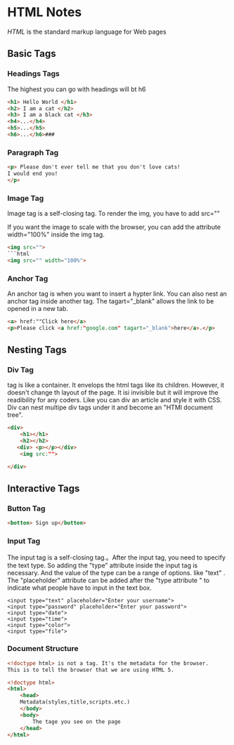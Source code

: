 # HTML Notes

*HTML* is the standard markup language for Web pages

## Basic Tags

### Headings Tags

The highest you can go with headings will bt h6

```html
<h1> Hello World </h1>
<h2> I am a cat </h2>
<h3> I am a black cat </h3>
<h4>...</h4>
<h5>...</h5>
<h6>...</h6>###
```

### Paragraph Tag

```html
<p> Please don't ever tell me that you don't love cats!
I would end you!
</p> 
```

### Image Tag

Image tag is a self-closing tag. To render the img, you have to add src=""

If you want the image to scale with the browser, you can add the attribute width="100%" inside the img tag.

```html
<img src=""> 
```html
<img src="" width="100%"> 
```

### Anchor Tag

An anchor tag  is when you want to insert a hypter link. You can also nest an anchor tag inside another tag. The tagart="_blank" allows the link to be opened in a new tab. 

```html
<a> href:""Click here</a>
<p>Please click <a href:"google.com" tagart="_blank">here</a>.</p>
```

## Nesting Tags

### Div Tag

<div></div> tag is like a container. It envelops the html tags like its children. However, it doesn't change th layout of the page. It isi invisible but it will improve the readibility for any coders. Like you can div an article and style it with CSS. Div can nest multipe div tags under it and become an "HTMl document tree".

```html
<div>
    <h1></h1>
    <h2></h2>
   <div> <p></p></div>
    <img src:"">

</div>
```

## Interactive Tags

### Button Tag

```html
<botton> Sign up</button>
```

### Input Tag

The input tag is a self-closing tag.。After the input tag, you need to specify the text type. So adding the "type" attribute inside the input tag is necessary. And the value of the type can be a range of options. like "text" . The "placeholder" attribute can be added after the "type attribute " to indicate what people have to input in the text box. 

```hmtl
<input type="text" placeholder="Enter your username">
<input type="password" placeholder="Enter your password">
<input type="date">
<input type="time">
<input type="color">
<input type="file">
```

### Document Structure

```html
<!doctype html> is not a tag. It's the metadata for the browser. 
This is to tell the browser that we are using HTML 5.
```

```html
<!doctype html>
<html>
    <head>
    Metadata(styles,title,scripts.etc.)
    </body>
    <body>
        The tage you see on the page
    </head>
</html>
```
